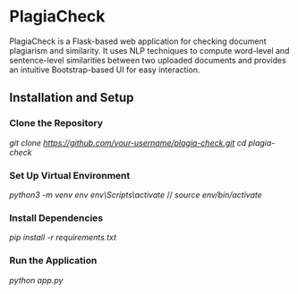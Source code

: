 # PlagiaCheck

PlagiaCheck is a Flask-based web application for checking document plagiarism and similarity.
It uses NLP techniques to compute word-level and sentence-level similarities between two uploaded documents 
and provides an intuitive Bootstrap-based UI for easy interaction.


## Installation and Setup
### Clone the Repository
*git clone https://github.com/your-username/plagia-check.git*
_cd plagia-check_

### Set Up Virtual Environment
_python3 -m venv env_
_env\Scripts\activate_  // _source env/bin/activate_

### Install Dependencies
_pip install -r requirements.txt_

### Run the Application
_python app.py_
